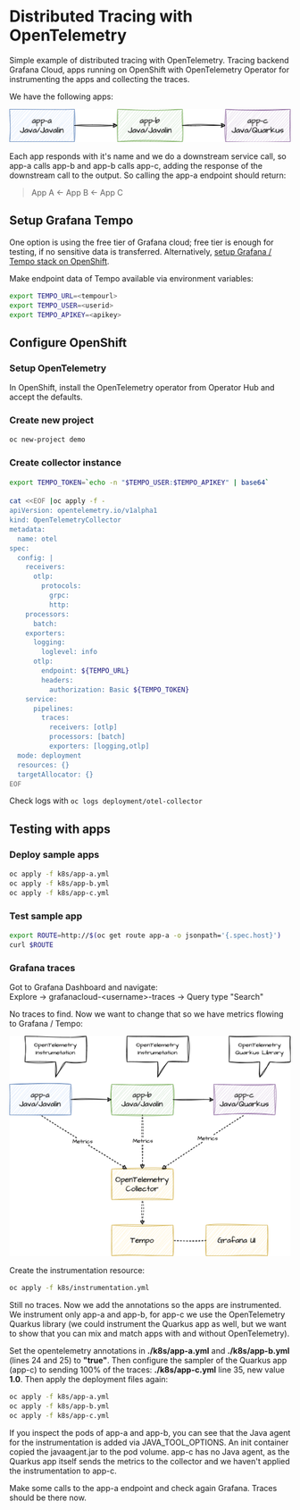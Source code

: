 # Distributed Tracing with OpenTelemetry

Simple example of distributed tracing with OpenTelemetry. Tracing backend Grafana Cloud, apps running on OpenShift with OpenTelemetry Operator for instrumenting the apps and collecting the traces.

We have the following apps:

![The apps](./readme/apps.png "The apps")

Each app responds with it's name and we do a downstream service call, so app-a calls app-b and app-b calls app-c, adding the response of the downstream call to the output. So calling the app-a endpoint should return:

> App A <- App B <- App C

## Setup Grafana Tempo

One option is using the free tier of Grafana cloud; free tier is enough for testing, if no sensitive data is transferred. Alternatively, [setup Grafana / Tempo stack on OpenShift](https://docs.openshift.com/container-platform/4.14/distr_tracing/distr_tracing_tempo/distr-tracing-tempo-installing.html).

Make endpoint data of Tempo available via environment variables:

```bash
export TEMPO_URL=<tempourl>
export TEMPO_USER=<userid>
export TEMPO_APIKEY=<apikey>
```

## Configure OpenShift

### Setup OpenTelemetry

In OpenShift, install the OpenTelemetry operator from Operator Hub and accept the defaults.

### Create new project

```bash
oc new-project demo
```

### Create collector instance

```bash
export TEMPO_TOKEN=`echo -n "$TEMPO_USER:$TEMPO_APIKEY" | base64`

cat <<EOF |oc apply -f -
apiVersion: opentelemetry.io/v1alpha1
kind: OpenTelemetryCollector
metadata:
  name: otel
spec:
  config: |
    receivers:
      otlp:
        protocols:
          grpc:
          http:
    processors:
      batch:
    exporters:
      logging:
        loglevel: info
      otlp:
        endpoint: ${TEMPO_URL}
        headers:
          authorization: Basic ${TEMPO_TOKEN}
    service:
      pipelines:
        traces:
          receivers: [otlp]
          processors: [batch]
          exporters: [logging,otlp]
  mode: deployment
  resources: {}
  targetAllocator: {}
EOF
```

Check logs with `oc logs deployment/otel-collector`

## Testing with apps

### Deploy sample apps

```bash
oc apply -f k8s/app-a.yml
oc apply -f k8s/app-b.yml
oc apply -f k8s/app-c.yml
```

### Test sample app

```bash
export ROUTE=http://$(oc get route app-a -o jsonpath='{.spec.host}')
curl $ROUTE
```

### Grafana traces

Got to Grafana Dashboard and navigate:  
Explore -> grafanacloud-\<username\>-traces -> Query type "Search"

No traces to find. Now we want to change that so we have metrics flowing to Grafana / Tempo:

![Sending metrics](./readme/tempo-grafana.png "Sending metrics to Grafana / Tempo")

Create the instrumentation resource:

```bash
oc apply -f k8s/instrumentation.yml
```

Still no traces. Now we add the annotations so the apps are instrumented. We instrument only app-a and app-b, for app-c we use the OpenTelemetry Quarkus library (we could instrument the Quarkus app as well, but we want to show that you can mix and match apps with and without OpenTelemetry).

Set the opentelemetry annotations in **./k8s/app-a.yml** and **./k8s/app-b.yml** (lines 24 and 25) to **"true"**. Then configure the sampler of the Quarkus app (app-c) to sending 100% of the traces: **./k8s/app-c.yml** line 35, new value **1.0**. Then apply the deployment files again:

```bash
oc apply -f k8s/app-a.yml
oc apply -f k8s/app-b.yml
oc apply -f k8s/app-c.yml
```

If you inspect the pods of app-a and app-b, you can see that the Java agent for the instrumentation is added via JAVA_TOOL_OPTIONS. An init container copied the javaagent.jar to the pod volume. app-c has no Java agent, as the Quarkus app itself sends the metrics to the collector and we haven't applied the instrumentation to app-c.

Make some calls to the app-a endpoint and check again Grafana. Traces should be there now.
